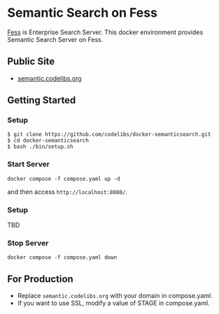 # Semantic Search on Fess

[Fess](https://fess.codelibs.org/) is Enterprise Search Server.
This docker environment provides Semantic Search Server on Fess.

## Public Site

* [semantic.codelibs.org](https://semantic.codelibs.org/)

## Getting Started

### Setup

```
$ git clone https://github.com/codelibs/docker-semanticsearch.git
$ cd docker-semanticsearch
$ bash ./bin/setup.sh
```

### Start Server

```
docker compose -f compose.yaml up -d
```

and then access `http://localhost:8080/`.

### Setup

TBD

### Stop Server

```
docker compose -f compose.yaml down
```

## For Production

* Replace `semantic.codelibs.org` with your domain in compose.yaml.
* If you want to use SSL, modify a value of STAGE in compose.yaml.
